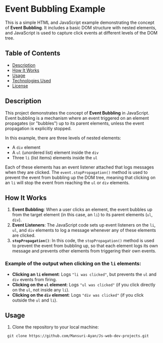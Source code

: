 <!-- @format -->

# Event Bubbling Example

This is a simple HTML and JavaScript example demonstrating the concept of **Event Bubbling**. It includes a basic DOM structure with nested elements, and JavaScript is used to capture click events at different levels of the DOM tree.

## Table of Contents

- [Description](#description)
- [How It Works](#how-it-works)
- [Usage](#usage)
- [Technologies Used](#technologies-used)
- [License](#license)

## Description

This project demonstrates the concept of **Event Bubbling** in JavaScript. Event bubbling is a mechanism where an event triggered on an element propagates (or "bubbles") up to its parent elements, unless the event propagation is explicitly stopped.

In this example, there are three levels of nested elements:

- A `div` element
- A `ul` (unordered list) element inside the `div`
- Three `li` (list items) elements inside the `ul`

Each of these elements has an event listener attached that logs messages when they are clicked. The `event.stopPropagation()` method is used to prevent the event from bubbling up the DOM tree, meaning that clicking on an `li` will stop the event from reaching the `ul` or `div` elements.

## How It Works

1. **Event Bubbling**: When a user clicks an element, the event bubbles up from the target element (in this case, an `li`) to its parent elements (`ul`, `div`).
2. **Event Listeners**: The JavaScript code sets up event listeners on the `li`, `ul`, and `div` elements to log a message whenever any of these elements are clicked.
3. **`stopPropagation()`**: In this code, the `stopPropagation()` method is used to prevent the event from bubbling up, so that each element logs its own message and prevents other elements from triggering their own events.

### Example of the output when clicking on the `li` elements:

- **Clicking an `li` element**: Logs `"li was clicked"`, but prevents the `ul` and `div` events from firing.
- **Clicking on the `ul` element**: Logs `"ul was clicked"` (if you click directly on the `ul`, not inside any `li`).
- **Clicking on the `div` element**: Logs `"div was clicked"` (if you click outside the `ul` and `li`).

## Usage

1. Clone the repository to your local machine:

```
 git clone https://github.com/Mansuri-Ayan/Js-web-dev-projects.git
```
